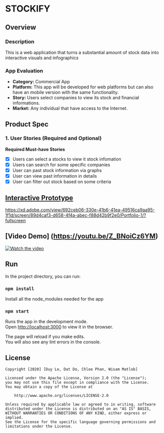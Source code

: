 # STOCKIFY

## Overview
### Description
This is a web application that turns a substantial amount of stock data into interactive visuals and infographics

### App Evaluation
- **Category:** Commercial App
- **Platform:** This app will be developed for web platforms but can also have an mobile version with the same functionality.
- **Story:** Users select companies to view its stock and financial informations.
- **Market:** Any individual that have access to the Internet.

## Product Spec

### 1. User Stories (Required and Optional)

**Required Must-have Stories**
   - [x] Users can select a stocks to view it stock infomation
   - [x] Users can search for some specific companies
   - [x] User can past stock information via graphs
   - [x] User can view past information in details
   - [x] User can filter out stock based on some criteria
   
## [Interactive Prototype](https://xd.adobe.com/view/692ceb06-330e-41b6-41ea-49516ca9aa95-1f1d/screen/89d4caf3-d658-4f4a-abec-f88d42b9f2e0/Portfolio-1/?fullscreen)
https://xd.adobe.com/view/692ceb06-330e-41b6-41ea-49516ca9aa95-1f1d/screen/89d4caf3-d658-4f4a-abec-f88d42b9f2e0/Portfolio-1/?fullscreen
## [Video Demo] (https://youtu.be/Z_BNoiCz6YM)
[![Watch the video](https://img.youtube.com/vi/Z_BNoiCz6YM/0.jpg)](https://youtu.be/Z_BNoiCz6YM)

## Run

In the project directory, you can run:

### `npm install`
Install all the node_modules needed for the app

### `npm start`
Runs the app in the development mode.<br />
Open [http://localhost:3000](http://localhost:3000) to view it in the browser.

The page will reload if you make edits.<br />
You will also see any lint errors in the console.

## License

    Copyright [2020] [Duy Le, Dat Do, Chloe Phan, Wisam Matlob]

    Licensed under the Apache License, Version 2.0 (the "License");
    you may not use this file except in compliance with the License.
    You may obtain a copy of the License at

        http://www.apache.org/licenses/LICENSE-2.0

    Unless required by applicable law or agreed to in writing, software
    distributed under the License is distributed on an "AS IS" BASIS,
    WITHOUT WARRANTIES OR CONDITIONS OF ANY KIND, either express or implied.
    See the License for the specific language governing permissions and
    limitations under the License.




